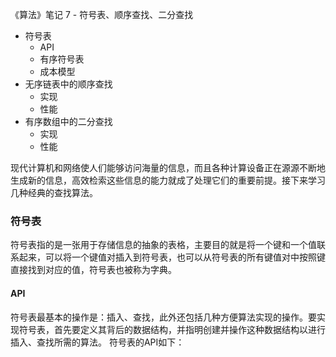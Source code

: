 《算法》笔记 7 - 符号表、顺序查找、二分查找

- 符号表
    - API
    - 有序符号表
    - 成本模型       
- 无序链表中的顺序查找
    - 实现
    - 性能
- 有序数组中的二分查找
    - 实现
    - 性能

现代计算机和网络使人们能够访问海量的信息，而且各种计算设备正在源源不断地生成新的信息，高效检索这些信息的能力就成了处理它们的重要前提。接下来学习几种经典的查找算法。
### 符号表
符号表指的是一张用于存储信息的抽象的表格，主要目的就是将一个键和一个值联系起来，可以将一个键值对插入到符号表，也可以从符号表的所有键值对中按照键直接找到对应的值，符号表也被称为字典。

#### API
符号表最基本的操作是：插入、查找，此外还包括几种方便算法实现的操作。要实现符号表，首先要定义其背后的数据结构，并指明创建并操作这种数据结构以进行插入、查找所需的算法。
符号表的API如下：

